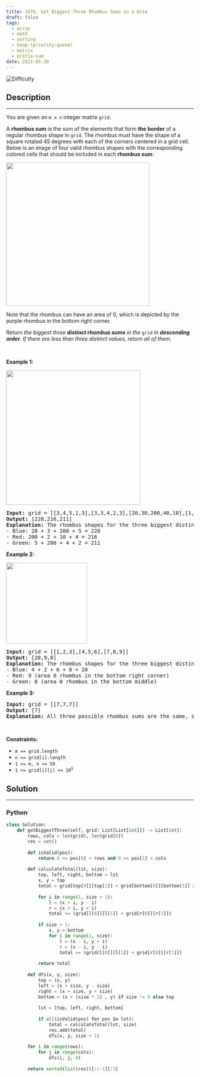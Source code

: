 ```yaml
---
title: 1878. Get Biggest Three Rhombus Sums in a Grid
draft: false
tags: 
  - array
  - math
  - sorting
  - heap-(priority-queue)
  - matrix
  - prefix-sum
date: 2021-05-30
---
```


![Difficulty](https://img.shields.io/badge/Difficulty-Medium-blue.svg)

## Description

---
<p>You are given an <code>m x n</code> integer matrix <code>grid</code>​​​.</p>

<p>A <strong>rhombus sum</strong> is the sum of the elements that form <strong>the</strong> <strong>border</strong> of a regular rhombus shape in <code>grid</code>​​​. The rhombus must have the shape of a square rotated 45 degrees with each of the corners centered in a grid cell. Below is an image of four valid rhombus shapes with the corresponding colored cells that should be included in each <strong>rhombus sum</strong>:</p>
<img alt="" src="https://assets.leetcode.com/uploads/2021/04/23/pc73-q4-desc-2.png" style="width: 385px; height: 385px;" />
<p>Note that the rhombus can have an area of 0, which is depicted by the purple rhombus in the bottom right corner.</p>

<p>Return <em>the biggest three <strong>distinct rhombus sums</strong> in the </em><code>grid</code><em> in <strong>descending order</strong></em><em>. If there are less than three distinct values, return all of them</em>.</p>

<p>&nbsp;</p>
<p><strong class="example">Example 1:</strong></p>
<img alt="" src="https://assets.leetcode.com/uploads/2021/04/23/pc73-q4-ex1.png" style="width: 360px; height: 361px;" />
<pre>
<strong>Input:</strong> grid = [[3,4,5,1,3],[3,3,4,2,3],[20,30,200,40,10],[1,5,5,4,1],[4,3,2,2,5]]
<strong>Output:</strong> [228,216,211]
<strong>Explanation:</strong> The rhombus shapes for the three biggest distinct rhombus sums are depicted above.
- Blue: 20 + 3 + 200 + 5 = 228
- Red: 200 + 2 + 10 + 4 = 216
- Green: 5 + 200 + 4 + 2 = 211
</pre>

<p><strong class="example">Example 2:</strong></p>
<img alt="" src="https://assets.leetcode.com/uploads/2021/04/23/pc73-q4-ex2.png" style="width: 217px; height: 217px;" />
<pre>
<strong>Input:</strong> grid = [[1,2,3],[4,5,6],[7,8,9]]
<strong>Output:</strong> [20,9,8]
<strong>Explanation:</strong> The rhombus shapes for the three biggest distinct rhombus sums are depicted above.
- Blue: 4 + 2 + 6 + 8 = 20
- Red: 9 (area 0 rhombus in the bottom right corner)
- Green: 8 (area 0 rhombus in the bottom middle)
</pre>

<p><strong class="example">Example 3:</strong></p>

<pre>
<strong>Input:</strong> grid = [[7,7,7]]
<strong>Output:</strong> [7]
<strong>Explanation:</strong> All three possible rhombus sums are the same, so return [7].
</pre>

<p>&nbsp;</p>
<p><strong>Constraints:</strong></p>

<ul>
	<li><code>m == grid.length</code></li>
	<li><code>n == grid[i].length</code></li>
	<li><code>1 &lt;= m, n &lt;= 50</code></li>
	<li><code>1 &lt;= grid[i][j] &lt;= 10<sup>5</sup></code></li>
</ul>


## Solution

---
### Python
``` py title='get-biggest-three-rhombus-sums-in-a-grid'
class Solution:
    def getBiggestThree(self, grid: List[List[int]]) -> List[int]:
        rows, cols = len(grid), len(grid[0])
        res = set()
        
        def isValid(pos):
            return 0 <= pos[0] < rows and 0 <= pos[1] < cols
        
        def calculateTotal(lst, size):
            top, left, right, bottom = lst
            x, y = top
            total = grid[top[0]][top[1]] + grid[bottom[0]][bottom[1]] if size > 0 else grid[top[0]][top[1]]
            
            for i in range(1, size + 1):
                l = (x + i, y - i)
                r = (x + i, y + i)
                total += (grid[l[0]][l[1]] + grid[r[0]][r[1]])
            
            if size > 1:
                x, y = bottom
                for i in range(1, size):
                    l = (x - i, y + i)
                    r = (x - i, y - i)
                    total += (grid[l[0]][l[1]] + grid[r[0]][r[1]])
            
            return total
        
        def dfs(x, y, size):
            top = (x, y)
            left = (x + size, y - size)
            right = (x + size, y + size)
            bottom = (x + (size * 2) , y) if size != 0 else top
            
            lst = [top, left, right, bottom]
            
            if all(isValid(pos) for pos in lst):
                total = calculateTotal(lst, size)
                res.add(total)
                dfs(x, y, size + 1)
        
        for i in range(rows):
            for j in range(cols):
                dfs(i, j, 0)
        
        return sorted(list(res))[::-1][:3]

```


